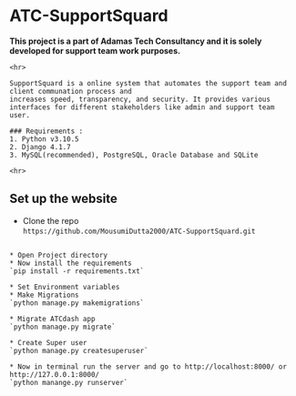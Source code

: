 # ATC-SupportSquard

<b> This project is a part of Adamas Tech Consultancy and it is solely developed for support team work purposes. </b>

```
<hr>

SupportSquard is a online system that automates the support team and client communation process and
increases speed, transparency, and security. It provides various interfaces for different stakeholders like admin and support team user. 

### Requirements :
1. Python v3.10.5
2. Django 4.1.7  
3. MySQL(recommended), PostgreSQL, Oracle Database and SQLite  

<hr>

```
## Set up the website
* Clone the repo  
`https://github.com/MousumiDutta2000/ATC-SupportSquard.git`

```

* Open Project directory  
* Now install the requirements  
`pip install -r requirements.txt`

* Set Environment variables
* Make Migrations  
`python manage.py makemigrations`

* Migrate ATCdash app  
`python manage.py migrate`

* Create Super user  
`python manage.py createsuperuser`

* Now in terminal run the server and go to http://localhost:8000/ or http://127.0.0.1:8000/ 
`python manange.py runserver`
